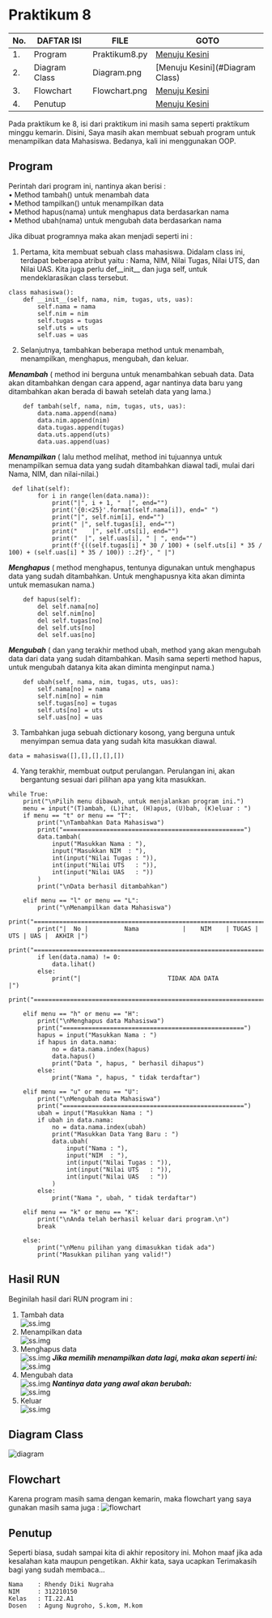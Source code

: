 # Praktikum 8
| No.| DAFTAR ISI    | FILE          | GOTO                            |
|----|---------------|---------------|---------------------------------|
| 1. | Program       | Praktikum8.py | [Menuju Kesini](#program)       |
| 2. | Diagram Class | Diagram.png   | [Menuju Kesini](#Diagram Class) |
| 3. | Flowchart     | Flowchart.png | [Menuju Kesini](#flowchart)     |
| 4. | Penutup       |               | [Menuju Kesini](#penutup)       |

Pada praktikum ke 8, isi dari praktikum ini masih sama seperti praktikum minggu kemarin. Disini, Saya masih akan membuat sebuah program untuk menampilkan data Mahasiswa. Bedanya, kali ini menggunakan OOP.

## Program
Perintah dari program ini, nantinya akan berisi :<br/>
• Method tambah() untuk menambah data<br/>
• Method tampilkan() untuk menampilkan data<br/>
• Method hapus(nama) untuk menghapus data berdasarkan nama<br/>
• Method ubah(nama) untuk mengubah data berdasarkan nama<br/>

Jika dibuat programnya maka akan menjadi seperti ini :
1. Pertama, kita membuat sebuah class mahasiswa. Didalam class ini, terdapat beberapa atribut yaitu : Nama, NIM, Nilai Tugas, Nilai UTS, dan Nilai UAS. Kita juga perlu def__init__ dan juga self, untuk mendeklarasikan class tersebut.
```
class mahasiswa():
    def __init__(self, nama, nim, tugas, uts, uas):
        self.nama = nama
        self.nim = nim
        self.tugas = tugas
        self.uts = uts
        self.uas = uas
```
2. Selanjutnya, tambahkan beberapa method untuk menambah, menampilkan, menghapus, mengubah, dan keluar.<br/>

***Menambah*** ( method ini berguna untuk menambahkan sebuah data. Data akan ditambahkan dengan cara append, agar nantinya data baru yang ditambahkan akan berada di bawah setelah data yang lama.)
```
    def tambah(self, nama, nim, tugas, uts, uas):
        data.nama.append(nama)
        data.nim.append(nim)
        data.tugas.append(tugas)
        data.uts.append(uts)
        data.uas.append(uas)
```
***Menampilkan*** ( lalu method melihat, method ini tujuannya untuk menampilkan semua data yang sudah ditambahkan diawal tadi, mulai dari Nama, NIM, dan nilai-nilai.)
```
 def lihat(self):
        for i in range(len(data.nama)):
            print("|", i + 1, "  |", end="")
            print('{0:<25}'.format(self.nama[i]), end=" ")
            print("|", self.nim[i], end="")
            print(" |", self.tugas[i], end="")
            print("    |", self.uts[i], end="")
            print("  |", self.uas[i], " | ", end="")
            print(f'{((self.tugas[i] * 30 / 100) + (self.uts[i] * 35 / 100) + (self.uas[i] * 35 / 100)) :.2f}', " |")
```
***Menghapus*** ( method menghapus, tentunya digunakan untuk menghapus data yang sudah ditambahkan. Untuk menghapusnya kita akan diminta untuk memasukan nama.)
```
    def hapus(self):
        del self.nama[no]
        del self.nim[no]
        del self.tugas[no]
        del self.uts[no]
        del self.uas[no]
```
***Mengubah*** ( dan yang terakhir method ubah, method yang akan mengubah data dari data yang sudah ditambahkan. Masih sama seperti method hapus, untuk mengubah datanya kita akan diminta menginput nama.)
```
    def ubah(self, nama, nim, tugas, uts, uas):
        self.nama[no] = nama
        self.nim[no] = nim
        self.tugas[no] = tugas
        self.uts[no] = uts
        self.uas[no] = uas
```
3. Tambahkan juga sebuah dictionary kosong, yang berguna untuk menyimpan semua data yang sudah kita masukkan diawal.<br/>
```
data = mahasiswa([],[],[],[],[])
```
4. Yang terakhir, membuat output perulangan. Perulangan ini, akan bergantung sesuai dari pilihan apa yang kita masukkan.
```
while True:
    print("\nPilih menu dibawah, untuk menjalankan program ini.")
    menu = input("(T)ambah, (L)ihat, (H)apus, (U)bah, (K)eluar : ")
    if menu == "t" or menu == "T":
        print("\nTambahkan Data Mahasiswa")
        print("==================================================")
        data.tambah(
            input("Masukkan Nama : "),
            input("Masukkan NIM  : "),
            int(input("Nilai Tugas : ")),
            int(input("Nilai UTS   : ")),
            int(input("Nilai UAS   : "))
        )
        print("\nData berhasil ditambahkan")

    elif menu == "l" or menu == "L":
        print("\nMenampilkan data Mahasiswa")
        print("===========================================================================")
        print("|  No |          Nama            |    NIM    | TUGAS | UTS | UAS |  AKHIR |")
        print("===========================================================================")
        if len(data.nama) != 0:
            data.lihat()
        else:
            print("|                        TIDAK ADA DATA                                   |")
        print("===========================================================================")

    elif menu == "h" or menu == "H":
        print("\nMenghapus data Mahasiswa")
        print("==================================================")
        hapus = input("Masukkan Nama : ")
        if hapus in data.nama:
            no = data.nama.index(hapus)
            data.hapus()
            print("Data ", hapus, " berhasil dihapus")
        else:
            print("Nama ", hapus, " tidak terdaftar")

    elif menu == "u" or menu == "U":
        print("\nMengubah data Mahasiswa")
        print("==================================================")
        ubah = input("Masukkan Nama : ")
        if ubah in data.nama:
            no = data.nama.index(ubah)
            print("Masukkan Data Yang Baru : ")
            data.ubah(
                input("Nama : "),
                input("NIM  : "),
                int(input("Nilai Tugas : ")),
                int(input("Nilai UTS   : ")),
                int(input("Nilai UAS   : "))
            )
        else:
            print("Nama ", ubah, " tidak terdaftar")

    elif menu == "k" or menu == "K":
        print("\nAnda telah berhasil keluar dari program.\n")
        break

    else:
        print("\nMenu pilihan yang dimasukkan tidak ada")
        print("Masukkan pilihan yang valid!")
```
## Hasil RUN
Beginilah hasil dari RUN program ini :<br/>
1. Tambah data<br/>
![ss.img](Screenshots/ss1.png)
2. Menampilkan data<br/>
![ss.img](Screenshots/ss2.png)
3. Menghapus data<br/>
![ss.img](Screenshots/ss3.png)
***Jika memilih menampilkan data lagi, maka akan seperti ini:***<br/>
![ss.img](Screenshots/ss4.png)
4. Mengubah data<br/>
![ss.img](Screenshots/ss5.png)
***Nantinya data yang awal akan berubah:***<br/>
![ss.img](Screenshots/ss6.png)
5. Keluar<br/>
![ss.img](Screenshots/ss7.png)

## Diagram Class
![diagram](Screenshots/Diagram.png)

## Flowchart
Karena program masih sama dengan kemarin, maka flowchart yang saya gunakan masih sama juga :
![flowchart](Screenshots/Flowchart.png)

## Penutup
Seperti biasa, sudah sampai kita di akhir repository ini. Mohon maaf jika ada kesalahan kata maupun pengetikan. Akhir kata, saya ucapkan Terimakasih bagi yang sudah membaca...

```
Nama    : Rhendy Diki Nugraha
NIM     : 312210150
Kelas   : TI.22.A1
Dosen   : Agung Nugroho, S.kom, M.kom
```